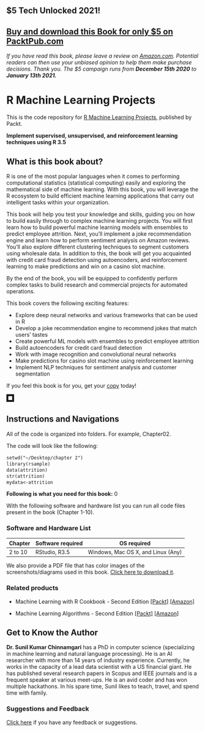 ## $5 Tech Unlocked 2021!
[Buy and download this Book for only $5 on PacktPub.com](https://www.packtpub.com/product/r-machine-learning-projects/9781789807943)
-----
*If you have read this book, please leave a review on [Amazon.com](https://www.amazon.com/gp/product/1789807948).     Potential readers can then use your unbiased opinion to help them make purchase decisions. Thank you. The $5 campaign         runs from __December 15th 2020__ to __January 13th 2021.__*

# R Machine Learning Projects

<a href="https://www.packtpub.com/big-data-and-business-intelligence/r-machine-learning-projects"><img src="https://www.packtpub.com/sites/default/files/B12405_cover.png" alt="" height="256px" align="right"></a>

This is the code repository for [R Machine Learning Projects](https://www.amazon.in/Machine-Learning-Projects-unsupervised-reinforcement/dp/1789807948/ref=sr_1_1?ie=UTF8&qid=1548669750&sr=8-1&keywords=r+machine+learning+by+sunil&utm_source=github&utm_medium=repository&utm_campaign=), published by Packt.

**Implement supervised, unsupervised, and reinforcement learning techniques using R 3.5**

## What is this book about?
R is one of the most popular languages when it comes to performing computational statistics (statistical computing) easily and exploring the mathematical side of machine learning. With this book, you will leverage the R ecosystem to build efficient machine learning applications that carry out intelligent tasks within your organization.

This book will help you test your knowledge and skills, guiding you on how to build easily through to complex machine learning projects. You will first learn how to build powerful machine learning models with ensembles to predict employee attrition. Next, you’ll implement a joke recommendation engine and learn how to perform sentiment analysis on Amazon reviews. You’ll also explore different clustering techniques to segment customers using wholesale data. In addition to this, the book will get you acquainted with credit card fraud detection using autoencoders, and reinforcement learning to make predictions and win on a casino slot machine.

By the end of the book, you will be equipped to confidently perform complex tasks to build research and commercial projects for automated operations.

This book covers the following exciting features:

* Explore deep neural networks and various frameworks that can be used in R
* Develop a joke recommendation engine to recommend jokes that match users’ tastes
* Create powerful ML models with ensembles to predict employee attrition
* Build autoencoders for credit card fraud detection
* Work with image recognition and convolutional neural networks 
* Make predictions for casino slot machine using reinforcement learning
* Implement NLP techniques for sentiment analysis and customer segmentation

If you feel this book is for you, get your [copy](https://www.amazon.com/dp/1-789-80794-8) today!

<a href="https://www.packtpub.com/?utm_source=github&utm_medium=banner&utm_campaign=GitHubBanner"><img src="https://raw.githubusercontent.com/PacktPublishing/GitHub/master/GitHub.png" 
alt="https://www.packtpub.com/" border="5" /></a>

## Instructions and Navigations
All of the code is organized into folders. For example, Chapter02.

The code will look like the following:
```
setwd("~/Desktop/chapter 2")
library(rsample)
data(attrition)
str(attrition)
mydata<-attrition
```

**Following is what you need for this book:**
0

With the following software and hardware list you can run all code files present in the book (Chapter 1-10).
### Software and Hardware List
| Chapter | Software required | OS required |
| -------- | ------------------------------------ | ----------------------------------- |
| 2 to 10 | RStudio, R3.5 | Windows, Mac OS X, and Linux (Any) |


We also provide a PDF file that has color images of the screenshots/diagrams used in this book. [Click here to download it](https://www.packtpub.com/sites/default/files/downloads/Bookname_ColorImages.pdf).

### Related products
* Machine Learning with R Cookbook - Second Edition [[Packt]](https://www.packtpub.com/big-data-and-business-intelligence/machine-learning-r-cookbook-second-edition?utm_source=github&utm_medium=repository&utm_campaign=9781787284395 ) [[Amazon]](https://www.amazon.com/dp/1-787-28439-5)

* Machine Learning Algorithms - Second Edition [[Packt]](https://www.packtpub.com/big-data-and-business-intelligence/machine-learning-algorithms-second-edition?utm_source=github&utm_medium=repository&utm_campaign=9781789347999 ) [[Amazon]](https://www.amazon.com/dp/1-789-34799-8)


## Get to Know the Author
**Dr. Sunil Kumar Chinnamgari**
has a PhD in computer science (specializing in machine learning and natural language processing). He is an AI researcher with more than 14 years of industry experience. Currently, he works in the capacity of a lead data scientist with a US financial giant. He has published several research papers in Scopus and IEEE journals and is a frequent speaker at various meet-ups. He is an avid coder and has won multiple hackathons. In his spare time, Sunil likes to teach, travel, and spend time with family.

### Suggestions and Feedback
[Click here](https://docs.google.com/forms/d/e/1FAIpQLSdy7dATC6QmEL81FIUuymZ0Wy9vH1jHkvpY57OiMeKGqib_Ow/viewform) if you have any feedback or suggestions.


